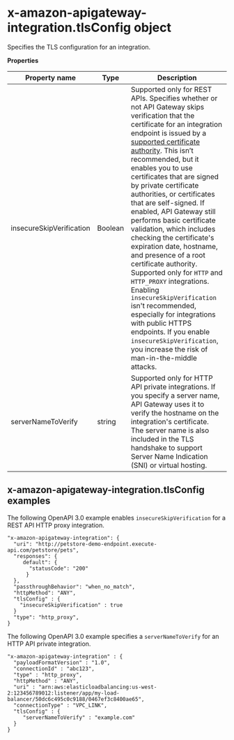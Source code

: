 # x\-amazon\-apigateway\-integration\.tlsConfig object<a name="api-gateway-extensions-integration-tls-config"></a>

Specifies the TLS configuration for an integration\.


**Properties**  

| Property name | Type | Description | 
| --- | --- | --- | 
| insecureSkipVerification | Boolean |  Supported only for REST APIs\. Specifies whether or not API Gateway skips verification that the certificate for an integration endpoint is issued by a [supported certificate authority](https://docs.aws.amazon.com/apigateway/latest/developerguide/api-gateway-supported-certificate-authorities-for-http-endpoints.html)\. This isn’t recommended, but it enables you to use certificates that are signed by private certificate authorities, or certificates that are self\-signed\. If enabled, API Gateway still performs basic certificate validation, which includes checking the certificate's expiration date, hostname, and presence of a root certificate authority\. Supported only for `HTTP` and `HTTP_PROXY` integrations\.  Enabling `insecureSkipVerification` isn't recommended, especially for integrations with public HTTPS endpoints\. If you enable `insecureSkipVerification`, you increase the risk of man\-in\-the\-middle attacks\.   | 
| serverNameToVerify | string |  Supported only for HTTP API private integrations\. If you specify a server name, API Gateway uses it to verify the hostname on the integration's certificate\. The server name is also included in the TLS handshake to support Server Name Indication \(SNI\) or virtual hosting\.  | 

## x\-amazon\-apigateway\-integration\.tlsConfig examples<a name="api-gateway-extensions-integration-tls-config-example"></a>

The following OpenAPI 3\.0 example enables `insecureSkipVerification` for a REST API HTTP proxy integration\.

```
"x-amazon-apigateway-integration": {
  "uri": "http://petstore-demo-endpoint.execute-api.com/petstore/pets",
  "responses": {
     default": {
       "statusCode": "200"
      }
  },
  "passthroughBehavior": "when_no_match",
  "httpMethod": "ANY",
  "tlsConfig" : {
    "insecureSkipVerification" : true
  }
  "type": "http_proxy",
}
```

The following OpenAPI 3\.0 example specifies a `serverNameToVerify` for an HTTP API private integration\.

```
"x-amazon-apigateway-integration" : {
  "payloadFormatVersion" : "1.0",
  "connectionId" : "abc123",
  "type" : "http_proxy",
  "httpMethod" : "ANY",
  "uri" : "arn:aws:elasticloadbalancing:us-west-2:123456789012:listener/app/my-load-balancer/50dc6c495c0c9188/0467ef3c8400ae65",
  "connectionType" : "VPC_LINK",
  "tlsConfig" : {
     "serverNameToVerify" : "example.com"
  }
}
```